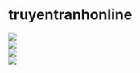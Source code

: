 # truyentranhonline
<img src="https://scontent.fhan3-1.fna.fbcdn.net/v/t1.15752-9/56673040_647767358978790_7258582158594277376_n.png?_nc_cat=110&_nc_oc=AQl94hf9m7ZVRnYzAMzdE5YjE2Erj6OQCwJOyGdrRsSAhjUTQgrZVrl7LAP8FXYGjkg&_nc_ht=scontent.fhan3-1.fna&oh=4fe5e1a9b1965f4478635f86052d0a33&oe=5D0642BC">
<br>
<img src="https://scontent.fhan4-1.fna.fbcdn.net/v/t1.15752-9/56442052_322079971844133_7401240150165946368_n.png?_nc_cat=105&_nc_oc=AQknkukfP9d-FOQtXPrEqhpYvZqlz42TWgTGa2oyTAmuNEw3yGFnaqvIdk_iDLTr-ZI&_nc_ht=scontent.fhan4-1.fna&oh=eecb49acb058ce7212f3d908efac0a57&oe=5D47C86C">
<br>
<img src="https://scontent.fhan3-1.fna.fbcdn.net/v/t1.15752-9/56398304_310909366259004_8168900670255005696_n.png?_nc_cat=109&_nc_oc=AQnJmhj2JOaupipRE1-LPk9wJVFEWP3PhVvmr_6wvKgmrA4XU9xJPs_J_GmSBDwu28Y&_nc_ht=scontent.fhan3-1.fna&oh=a49188803ece6e8420751379b93f86cb&oe=5D47FCB2">
<br>
<img src="https://scontent.fhan3-1.fna.fbcdn.net/v/t1.15752-9/56696974_1136373946550062_696934709510275072_n.png?_nc_cat=111&_nc_oc=AQn6GwbVuTSwsDwJBKm2iu14QOvfm7FPk9Y-UA-zNOJVrvyl8q8MP-9CmQf2tpumKXk&_nc_ht=scontent.fhan3-1.fna&oh=648489590bad445174693fb0b454ef77&oe=5D356BFF">

